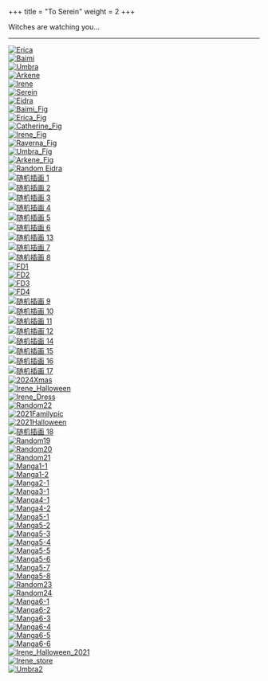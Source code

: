 +++
title = "To Serein"
weight = 2
+++

<p style="text-indent:0; margin-left:0;"> 
Witches are watching you...
</p>

---

<div class="gallery-ordered">

  <div class="item">
    <a href="/images/Erica_Badge.png">
      <img class="thumb" loading="lazy"
           src="/images/Erica_Badge.png"
           alt="Erica"
           title="Erica">
    </a>
  </div>

  <div class="item">
    <a href="/images/Baimi_Badge.png">
      <img class="thumb" loading="lazy"
           src="/images/Baimi_Badge.png"
           alt="Baimi"
           title="Baimi">
    </a>
  </div>

  <div class="item">
    <a href="/images/Umbra_Badge.png">
      <img class="thumb" loading="lazy"
           src="/images/Umbra_Badge.png"
           alt="Umbra"
           title="Umbra">
    </a>
  </div>

  <div class="item">
    <a href="/images/Arkene_Badge.png">
      <img class="thumb" loading="lazy"
           src="/images/Arkene_Badge.png"
           alt="Arkene"
           title="Arkene">
    </a>
  </div>

  <div class="item">
    <a href="/images/Irene_Badge.png">
      <img class="thumb" loading="lazy"
           src="/images/Irene_Badge.png"
           alt="Irene"
           title="Irene">
    </a>
  </div>

  <div class="item">
    <a href="/images/Serien_Badge.png">
      <img class="thumb" loading="lazy"
           src="/images/Serien_Badge.png"
           alt="Serein"
           title="Serein">
    </a>
  </div>

  <div class="item">
    <a href="/images/Eidra_Badge.png">
      <img class="thumb" loading="lazy"
           src="/images/Eidra_Badge.png"
           alt="Eidra"
           title="Eidra">
    </a>
  </div>

  <div class="item">
    <a href="/images/Baimi_Fig.png">
      <img class="thumb" loading="lazy"
           src="/images/Baimi_Fig.png"
           alt="Baimi_Fig"
           title="Baimi_Fig">
    </a>
  </div>

  <div class="item">
    <a href="/images/Erica_Fig.png">
      <img class="thumb" loading="lazy"
           src="/images/Erica_Fig.png"
           alt="Erica_Fig"
           title="Erica_Fig">
    </a>
  </div>

  <div class="item">
    <a href="/images/Catherine_Fig.png">
      <img class="thumb" loading="lazy"
           src="/images/Catherine_Fig.png"
           alt="Catherine_Fig"
           title="Catherine_Fig">
    </a>
  </div>

  <div class="item">
    <a href="/images/Irene_Fig.png">
      <img class="thumb" loading="lazy"
           src="/images/Irene_Fig.png"
           alt="Irene_Fig"
           title="Irene_Fig">
    </a>
  </div>

  <div class="item">
    <a href="/images/Raverna_Fig.png">
      <img class="thumb" loading="lazy"
           src="/images/Raverna_Fig.png"
           alt="Raverna_Fig"
           title="Raverna_Fig">
    </a>
  </div>

  <div class="item">
    <a href="/images/Umbra_Fig.png">
      <img class="thumb" loading="lazy"
           src="/images/Umbra_Fig.png"
           alt="Umbra_Fig"
           title="Umbra_Fig">
    </a>
  </div>

  <div class="item">
    <a href="/images/Arkene_Fig.png">
      <img class="thumb" loading="lazy"
           src="/images/Arkene_Fig.png"
           alt="Arkene_Fig"
           title="Arkene_Fig">
    </a>
  </div>

  <div class="item">
    <a href="/images/Radom_Edirasuit.png">
      <img class="thumb" loading="lazy"
           src="/images/Radom_Edirasuit.png"
           alt="Random Eidra"
           title="Random Eidra">
    </a>
  </div>

  <div class="item">
    <a href="/images/Random1.png">
      <img class="thumb" loading="lazy"
           src="/images/Random1.png"
           alt="随机插画 1"
           title="Random 1">
    </a>
  </div>

  <div class="item">
    <a href="/images/Random2.png">
      <img class="thumb" loading="lazy"
           src="/images/Random2.png"
           alt="随机插画 2"
           title="Random 2">
    </a>
  </div>

  <div class="item">
    <a href="/images/Random3.png">
      <img class="thumb" loading="lazy"
           src="/images/Random3.png"
           alt="随机插画 3"
           title="Random 3">
    </a>
  </div>

  <div class="item">
    <a href="/images/Random4.png">
      <img class="thumb" loading="lazy"
           src="/images/Random4.png"
           alt="随机插画 4"
           title="Random 4">
    </a>
  </div>

  <div class="item">
    <a href="/images/Random5.png">
      <img class="thumb" loading="lazy"
           src="/images/Random5.png"
           alt="随机插画 5"
           title="Random 5">
    </a>
  </div>

  <div class="item">
    <a href="/images/Random6.png">
      <img class="thumb" loading="lazy"
           src="/images/Random6.png"
           alt="随机插画 6"
           title="Random 6">
    </a>
  </div>

  <div class="item">
    <a href="/images/Random13.png">
      <img class="thumb" loading="lazy"
           src="/images/Random13.png"
           alt="随机插画 13"
           title="Random 13">
    </a>
  </div>

  <div class="item">
    <a href="/images/Random7.png">
      <img class="thumb" loading="lazy"
           src="/images/Random7.png"
           alt="随机插画 7"
           title="Random 7">
    </a>
  </div>

  <div class="item">
    <a href="/images/Random8.png">
      <img class="thumb" loading="lazy"
           src="/images/Random8.png"
           alt="随机插画 8"
           title="Random 8">
    </a>
  </div>

  <div class="item">
    <a href="/images/FD1.png">
      <img class="thumb" loading="lazy"
           src="/images/FD1.png"
           alt="FD1"
           title="FD1">
    </a>
  </div>

  <div class="item">
    <a href="/images/FD2.png">
      <img class="thumb" loading="lazy"
           src="/images/FD2.png"
           alt="FD2"
           title="FD2">
    </a>
  </div>

  <div class="item">
    <a href="/images/FD3.png">
      <img class="thumb" loading="lazy"
           src="/images/FD3.png"
           alt="FD3"
           title="FD3">
    </a>
  </div>

  <div class="item">
    <a href="/images/FD4.png">
      <img class="thumb" loading="lazy"
           src="/images/FD4.png"
           alt="FD4"
           title="FD4">
    </a>
  </div>

  <div class="item">
    <a href="/images/Random9.png">
      <img class="thumb" loading="lazy"
           src="/images/Random9.png"
           alt="随机插画 9"
           title="Random 9">
    </a>
  </div>

  <div class="item">
    <a href="/images/Random10.png">
      <img class="thumb" loading="lazy"
           src="/images/Random10.png"
           alt="随机插画 10"
           title="Random 10">
    </a>
  </div>

  <div class="item">
    <a href="/images/Random11.png">
      <img class="thumb" loading="lazy"
           src="/images/Random11.png"
           alt="随机插画 11"
           title="Random 11">
    </a>
  </div>

  <div class="item">
    <a href="/images/Random12.png">
      <img class="thumb" loading="lazy"
           src="/images/Random12.png"
           alt="随机插画 12"
           title="Random 12">
    </a>
  </div>

  <div class="item">
    <a href="/images/Random14.png">
      <img class="thumb" loading="lazy"
           src="/images/Random14.png"
           alt="随机插画 14"
           title="Random 14">
    </a>
  </div>

  <div class="item">
    <a href="/images/Random15.png">
      <img class="thumb" loading="lazy"
           src="/images/Random15.png"
           alt="随机插画 15"
           title="Random 15">
    </a>
  </div>

  <div class="item">
    <a href="/images/Random16.png">
      <img class="thumb" loading="lazy"
           src="/images/Random16.png"
           alt="随机插画 16"
           title="Random 16">
    </a>
  </div>

  <div class="item">
    <a href="/images/Random17.png">
      <img class="thumb" loading="lazy"
           src="/images/Random17.png"
           alt="随机插画 17"
           title="Random 17">
    </a>
  </div>

  <div class="item">
    <a href="/images/2024Xmas.png">
      <img class="thumb" loading="lazy"
           src="/images/2024Xmas.png"
           alt="2024Xmas"
           title="2024Xmas">
    </a>
  </div>

  <div class="item">
    <a href="/images/Irene_Halloween.png">
      <img class="thumb" loading="lazy"
           src="/images/Irene_Halloween.png"
           alt="Irene_Halloween"
           title="Irene_Halloween2024">
    </a>
  </div>

  <div class="item">
    <a href="/images/Irene_Dress.png">
      <img class="thumb" loading="lazy"
           src="/images/Irene_Dress.png"
           alt="Irene_Dress"
           title="Irene_Dress">
    </a>
  </div>

  <div class="item">
    <a href="/images/Random22.png">
      <img class="thumb" loading="lazy"
           src="/images/Random22.png"
           alt="Random22"
           title="Random22">
    </a>
  </div>

  <div class="item">
    <a href="/images/2021Familypic.png">
      <img class="thumb" loading="lazy"
           src="/images/2021Familypic.png"
           alt="2021Familypic"
           title="2021Familypic">
    </a>
  </div>

  <div class="item">
    <a href="/images/2021Halloween.png">
      <img class="thumb" loading="lazy"
           src="/images/2021Halloween.png"
           alt="2021Halloween"
           title="2021Halloween">
    </a>
  </div>

  <div class="item">
    <a href="/images/Random18.png">
      <img class="thumb" loading="lazy"
           src="/images/Random18.png"
           alt="随机插画 18"
           title="Random 18">
   </a>
  </div>

  <div class="item">
    <a href="/images/Random19.png">
      <img class="thumb" loading="lazy"
           src="/images/Random19.png"
           alt="Random19"
           title="Random19">
    </a>
  </div>

  <div class="item">
    <a href="/images/Random20.png">
      <img class="thumb" loading="lazy"
           src="/images/Random20.png"
           alt="Random20"
           title="Random20">
    </a>
  </div>

  <div class="item">
    <a href="/images/Random21.png">
      <img class="thumb" loading="lazy"
           src="/images/Random21.png"
           alt="Random21"
           title="Random21">
    </a>
  </div>

  <div class="item">
    <a href="/images/Manga1-1.png">
      <img class="thumb" loading="lazy"
           src="/images/Manga1-1.png"
           alt="Manga1-1"
           title="Manga1-1">
    </a>
  </div>

  <div class="item">
    <a href="/images/Manga1-2.png">
      <img class="thumb" loading="lazy"
           src="/images/Manga1-2.png"
           alt="Manga1-2"
           title="Manga1-2">
    </a>
  </div>

  <div class="item">
    <a href="/images/Manga2-1.png">
      <img class="thumb" loading="lazy"
           src="/images/Manga2-1.png"
           alt="Manga2-1"
           title="Manga2-1">
    </a>
  </div>

  <div class="item">
    <a href="/images/Manga3-1.png">
      <img class="thumb" loading="lazy"
           src="/images/Manga3-1.png"
           alt="Manga3-1"
           title="Manga3-1">
    </a>
  </div>

  <div class="item">
    <a href="/images/Manga4-1.png">
      <img class="thumb" loading="lazy"
           src="/images/Manga4-1.png"
           alt="Manga4-1"
           title="Manga4-1">
    </a>
  </div>

  <div class="item">
    <a href="/images/Manga4-2.png">
      <img class="thumb" loading="lazy"
           src="/images/Manga4-2.png"
           alt="Manga4-2"
           title="Manga4-2">
    </a>
  </div>

  <div class="item">
    <a href="/images/Manga5-1.png">
      <img class="thumb" loading="lazy"
           src="/images/Manga5-1.png"
           alt="Manga5-1"
           title="Manga5-1">
    </a>
  </div>

  <div class="item">
    <a href="/images/Manga5-2.png">
      <img class="thumb" loading="lazy"
           src="/images/Manga5-2.png"
           alt="Manga5-2"
           title="Manga5-2">
    </a>
  </div>

  <div class="item">
    <a href="/images/Manga5-3.png">
      <img class="thumb" loading="lazy"
           src="/images/Manga5-3.png"
           alt="Manga5-3"
           title="Manga5-3">
    </a>
  </div>

  <div class="item">
    <a href="/images/Manga5-4.png">
      <img class="thumb" loading="lazy"
           src="/images/Manga5-4.png"
           alt="Manga5-4"
           title="Manga5-4">
    </a>
  </div>

  <div class="item">
    <a href="/images/Manga5-5.png">
      <img class="thumb" loading="lazy"
           src="/images/Manga5-5.png"
           alt="Manga5-5"
           title="Manga5-5">
    </a>
  </div>

  <div class="item">
    <a href="/images/Manga5-6.png">
      <img class="thumb" loading="lazy"
           src="/images/Manga5-6.png"
           alt="Manga5-6"
           title="Manga5-6">
    </a>
  </div>

  <div class="item">
    <a href="/images/Manga5-7.png">
      <img class="thumb" loading="lazy"
           src="/images/Manga5-7.png"
           alt="Manga5-7"
           title="Manga5-7">
    </a>
  </div>

  <div class="item">
    <a href="/images/Manga5-8.png">
      <img class="thumb" loading="lazy"
           src="/images/Manga5-8.png"
           alt="Manga5-8"
           title="Manga5-8">
    </a>
  </div>

  <div class="item">
    <a href="/images/Random23.png">
      <img class="thumb" loading="lazy"
           src="/images/Random23.png"
           alt="Random23"
           title="Random23">
    </a>
  </div>

  <div class="item">
    <a href="/images/Random24.png">
      <img class="thumb" loading="lazy"
           src="/images/Random24.png"
           alt="Random24"
           title="Random24">
    </a>
  </div>

 <div class="item">
    <a href="/images/Manga6-1.png">
      <img class="thumb" loading="lazy"
           src="/images/Manga6-1.png"
           alt="Manga6-1"
           title="Manga6-1">
    </a>
  </div>

 <div class="item">
    <a href="/images/Manga6-2.png">
      <img class="thumb" loading="lazy"
           src="/images/Manga6-2.png"
           alt="Manga6-2"
           title="Manga6-2">
    </a>
  </div>

 <div class="item">
    <a href="/images/Manga6-3.png">
      <img class="thumb" loading="lazy"
           src="/images/Manga6-3.png"
           alt="Manga6-3"
           title="Manga6-3">
    </a>
  </div>

 <div class="item">
    <a href="/images/Manga6-4.png">
      <img class="thumb" loading="lazy"
           src="/images/Manga6-4.png"
           alt="Manga6-4"
           title="Manga6-4">
    </a>
  </div>

 <div class="item">
    <a href="/images/Manga6-5.png">
      <img class="thumb" loading="lazy"
           src="/images/Manga6-5.png"
           alt="Manga6-5"
           title="Manga6-5">
    </a>
  </div>

 <div class="item">
    <a href="/images/Manga6-6.png">
      <img class="thumb" loading="lazy"
           src="/images/Manga6-6.png"
           alt="Manga6-6"
           title="Manga6-6">
    </a>
  </div>

 <div class="item">
    <a href="/images/Irene_Halloween_2021.png">
      <img class="thumb" loading="lazy"
           src="/images/Irene_Halloween_2021.png"
           alt="Irene_Halloween_2021"
           title="Irene_Halloween_2021">
    </a>
  </div>

 <div class="item">
    <a href="/images/Irene_store.png">
      <img class="thumb" loading="lazy"
           src="/images/Irene_store.png"
           alt="Irene_store"
           title="Irene’s store">
    </a>
  </div>

 <div class="item">
    <a href="/images/Umbra_Cool.png">
      <img class="thumb" loading="lazy"
           src="/images/Umbra_Cool.png"
           alt="Umbra2"
           title="Umbra2">
    </a>
  </div>


</div>


<script>
  (function(){
    const container = document.currentScript.closest('main')?.querySelector('.gallery-ordered');
    if (!container) return;
    const links = Array.from(container.querySelectorAll('a[href]'));
    const backdrop = document.createElement('div');
    backdrop.className = 'lb-backdrop';
    backdrop.innerHTML = `
      <button class="lb-close" aria-label="Close">✕</button>
      <button class="lb-prev" aria-label="Previous">‹</button>
      <figure class="lb-figure">
        <img class="lb-img" alt="">
        <figcaption class="lb-caption"></figcaption>
      </figure>
      <button class="lb-next" aria-label="Next">›</button>
    `;
    document.body.appendChild(backdrop);
    const img = backdrop.querySelector('.lb-img');
    const caption = backdrop.querySelector('.lb-caption');
    const btnClose = backdrop.querySelector('.lb-close');
    const btnPrev = backdrop.querySelector('.lb-prev');
    const btnNext = backdrop.querySelector('.lb-next');
    let idx = -1;

    function openAt(i){
      idx = (i + links.length) % links.length;
      const a = links[idx];
      img.src = a.getAttribute('href');
      const alt = a.querySelector('img')?.alt || '';
      const title = a.querySelector('img')?.title || a.title || '';
      caption.textContent = title || alt || '';
      backdrop.classList.add('open');
      document.body.style.overflow = 'hidden';
    }
    function close(){ backdrop.classList.remove('open'); document.body.style.overflow = ''; img.src = ''; }
    function prev(){ openAt(idx - 1); }
    function next(){ openAt(idx + 1); }

    links.forEach((a, i) => {
      a.addEventListener('click', e => {
        if (a.querySelector('img')) { e.preventDefault(); openAt(i); }
      });
    });
    backdrop.addEventListener('click', e => { if (e.target === backdrop) close(); });
    btnClose.addEventListener('click', close);
    btnPrev.addEventListener('click', prev);
    btnNext.addEventListener('click', next);
    document.addEventListener('keydown', e => {
      if (!backdrop.classList.contains('open')) return;
      if (e.key === 'Escape') close();
      else if (e.key === 'ArrowLeft') prev();
      else if (e.key === 'ArrowRight') next();
    });
  })();
</script>


